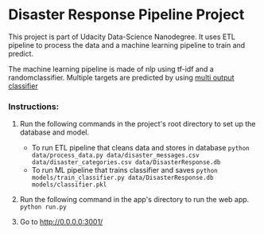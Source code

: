 # Disaster Response Pipeline Project

This project is part of Udacity Data-Science Nanodegree. It uses ETL pipeline to process the data and a machine learning pipeline to train and predict.

The machine learning pipeline is made of nlp using tf-idf and a randomclassifier. Multiple targets are predicted by using [multi output classifier](https://scikit-learn.org/stable/modules/generated/sklearn.multioutput.MultiOutputClassifier.html)

### Instructions:
1. Run the following commands in the project's root directory to set up the database and model.

    - To run ETL pipeline that cleans data and stores in database
        `python data/process_data.py data/disaster_messages.csv data/disaster_categories.csv data/DisasterResponse.db`
    - To run ML pipeline that trains classifier and saves
        `python models/train_classifier.py data/DisasterResponse.db models/classifier.pkl`

2. Run the following command in the app's directory to run the web app.
    `python run.py`

3. Go to http://0.0.0.0:3001/
